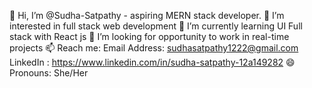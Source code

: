 👋 Hi, I’m @Sudha-Satpathy - aspiring MERN stack developer.
👀 I’m interested in full stack web development
🌱 I’m currently learning UI Full stack with React js
💞️ I’m looking for opportunity to work in real-time projects
📫 Reach me: Email Address: sudhasatpathy1222@gmail.com LinkedIn : https://www.linkedin.com/in/sudha-satpathy-12a149282
😄 Pronouns: She/Her

